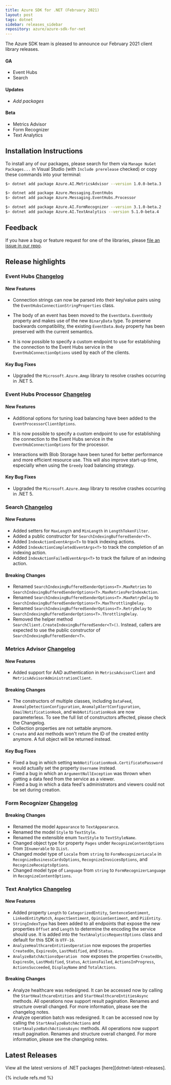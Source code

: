 ```yaml
---
title: Azure SDK for .NET (February 2021)
layout: post
tags: dotnet
sidebar: releases_sidebar
repository: azure/azure-sdk-for-net
---
```


The Azure SDK team is pleased to announce our February 2021 client library releases.

#### GA

- Event Hubs
- Search

#### Updates

- _Add packages_

#### Beta

- Metrics Advisor
- Form Recognizer
- Text Analytics

## Installation Instructions

To install any of our packages, please search for them via `Manage NuGet Packages...` in Visual Studio (with `Include prerelease` checked) or copy these commands into your terminal:

```bash
$> dotnet add package Azure.AI.MetricsAdvisor --version 1.0.0-beta.3

$> dotnet add package Azure.Messaging.EventHubs
$> dotnet add package Azure.Messaging.EventHubs.Processor

$> dotnet add package Azure.AI.FormRecognizer --version 3.1.0-beta.2
$> dotnet add package Azure.AI.TextAnalytics --version 5.1.0-beta.4
```

## Feedback

If you have a bug or feature request for one of the libraries, please [file an issue in our repo](https://github.com/Azure/azure-sdk-for-net/issues/new/choose).

## Release highlights

### Event Hubs [Changelog](https://github.com/Azure/azure-sdk-for-net/blob/master/sdk/eventhub/Azure.Messaging.EventHubs/CHANGELOG.md)

#### New Features

- Connection strings can now be parsed into their key/value pairs using the `EventHubsConnectionStringProperties` class.

- The body of an event has been moved to the `EventData.EventBody` property and makes use of the new `BinaryData` type.  To preserve backwards compatibility, the existing `EventData.Body` property has been preserved with the current semantics.

- It is now possible to specify a custom endpoint to use for establishing the connection to the Event Hubs service in the `EventHubConnectionOptions` used by each of the clients.

#### Key Bug Fixes

- Upgraded the `Microsoft.Azure.Amqp` library to resolve crashes occurring in .NET 5.

### Event Hubs Processor [Changelog](https://github.com/Azure/azure-sdk-for-net/blob/master/sdk/eventhub/Azure.Messaging.EventHubs.Processor/CHANGELOG.md)

#### New Features

- Additional options for tuning load balancing have been added to the `EventProcessorClientOptions`.

- It is now possible to specify a custom endpoint to use for establishing the connection to the Event Hubs service in the `EventHubConnectionOptions` for the processor.

- Interactions with Blob Storage have been tuned for better performance and more efficient resource use.  This will also improve start-up time, especially when using the `Greedy` load balancing strategy.

#### Key Bug Fixes

- Upgraded the `Microsoft.Azure.Amqp` library to resolve crashes occurring in .NET 5.

### Search [Changelog](https://github.com/Azure/azure-sdk-for-net/blob/master/sdk/search/Azure.Search.Documents/CHANGELOG.md#1120-2021-02-10)

#### New Features
- Added setters for `MaxLength` and `MinLength` in `LengthTokenFilter`.
- Added a public constructor for `SearchIndexingBufferedSender<T>`.
- Added `IndexActionEventArgs<T>` to track indexing actions.
- Added `IndexActionCompletedEventArgs<T>` to track the completion of an indexing action.
- Added `IndexActionFailedEventArgs<T>` to track the failure of an indexing action.

#### Breaking Changes

- Renamed `SearchIndexingBufferedSenderOptions<T>.MaxRetries` to `SearchIndexingBufferedSenderOptions<T>.MaxRetriesPerIndexAction`.
- Renamed `SearchIndexingBufferedSenderOptions<T>.MaxRetryDelay` to `SearchIndexingBufferedSenderOptions<T>.MaxThrottlingDelay`.
- Renamed `SearchIndexingBufferedSenderOptions<T>.RetryDelay` to `SearchIndexingBufferedSenderOptions<T>.ThrottlingDelay`.
- Removed the helper method `SearchClient.CreateIndexingBufferedSender<T>()`. Instead, callers are expected to use the public constructor of `SearchIndexingBufferedSender<T>`.

### Metrics Advisor [Changelog](https://github.com/Azure/azure-sdk-for-net/blob/master/sdk/metricsadvisor/Azure.AI.MetricsAdvisor/CHANGELOG.md#100-beta3-2021-02-09)

#### New Features

- Added support for AAD authentication in `MetricsAdvisorClient` and `MetricsAdvisorAdministrationClient`.

#### Breaking Changes

- The constructors of multiple classes, including `DataFeed`, `AnomalyDetectionConfiguration`, `AnomalyAlertConfiguration`, `EmailNotificationHook`, and `WebNotificationHook` are now parameterless. To see the full list of constructors affected, please check the Changelog.
- Collection properties are not settable anymore.
- `Create` and `Add` methods won't return the ID of the created entity anymore. A full object will be returned instead.

#### Key Bug Fixes

- Fixed a bug in which setting `WebNotificationHook.CertificatePassword` would actually set the property `Username` instead.
- Fixed a bug in which an `ArgumentNullException` was thrown when getting a data feed from the service as a viewer.
- Fixed a bug in which a data feed's administrators and viewers could not be set during creation.

### Form Recognizer [Changelog](https://github.com/Azure/azure-sdk-for-net/blob/master/sdk/formrecognizer/Azure.AI.FormRecognizer/CHANGELOG.md#310-beta2-2021-02-09)

#### Breaking Changes

- Renamed the model `Appearance` to `TextAppearance`.
- Renamed the model `Style` to `TextStyle`.
- Renamed the extensible enum `TextStyle` to `TextStyleName`.
- Changed object type for property `Pages` under `RecognizeContentOptions` from `IEnumerable` to `IList`.
- Changed model type of `Locale` from `string` to `FormRecognizerLocale` in `RecognizeBusinessCardsOptions`, `RecognizeInvoicesOptions`, and `RecognizeReceiptsOptions`.
- Changed model type of `Language` from `string` to `FormRecognizerLanguage` in `RecognizeContentOptions`.

### Text Analytics  [Changelog](https://github.com/Azure/azure-sdk-for-net/blob/master/sdk/textanalytics/Azure.AI.TextAnalytics/CHANGELOG.md#510-beta4-2021-02-10)

#### New Features

- Added property `Length` to `CategorizedEntity`, `SentenceSentiment`, `LinkedEntityMatch`, `AspectSentiment`, `OpinionSentiment`, and `PiiEntity`.
- `StringIndexType` has been added to all endpoints that expose the new properties `Offset` and `Length` to determine the encoding the service should use. It is added into the `TextAnalyticsRequestOptions` class and default for this SDK is `UTF-16`.
- `AnalyzeHealthcareEntitiesOperation` now exposes the properties `CreatedOn`, `ExpiresOn`, `LastModified`, and `Status`.
- `AnalyzeBatchActionsOperation ` now exposes the properties `CreatedOn`, `ExpiresOn`, `LastModified`, `Status`, `ActionsFailed`, `ActionsInProgress`,  `ActionsSucceeded`, `DisplayName` and `TotalActions`.

#### Breaking Changes

- Analyze healthcare was redesigned. It can be accessed now by calling the `StartHealthcareEntities` and `StartHealthcareEntitiesAsync` methods. All operations now support result pagination. Renames and structure overall changed. For more information, please see the changelog notes.
- Analyze operation batch was redesigned. It can be accessed now by calling the `StartAnalyzeBatchActions` and `StartAnalyzeBatchActionsAsync` methods. All operations now support result pagination. Renames and structure overall changed. For more information, please see the changelog notes.

## Latest Releases

View all the latest versions of .NET packages [here][dotnet-latest-releases].

{% include refs.md %}
